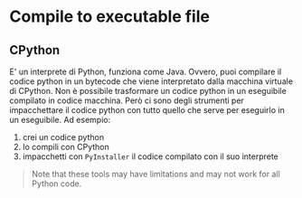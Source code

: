 # Compile to executable file

## CPython

E' un interprete di Python, funziona come Java. Ovvero, puoi compilare il codice python in un bytecode che viene interpretato dalla macchina virtuale di CPython.
Non è possibile trasformare un codice python in un eseguibile compilato in codice macchina.
Però ci sono degli strumenti per impacchettare il codice python con tutto quello che serve per eseguirlo in un eseguibile.
Ad esempio:

1. crei un codice python
2. lo compili con CPython
3. impacchetti con `PyInstaller` il codice compilato con il suo interprete

> Note that these tools may have limitations and may not work for all Python code.
